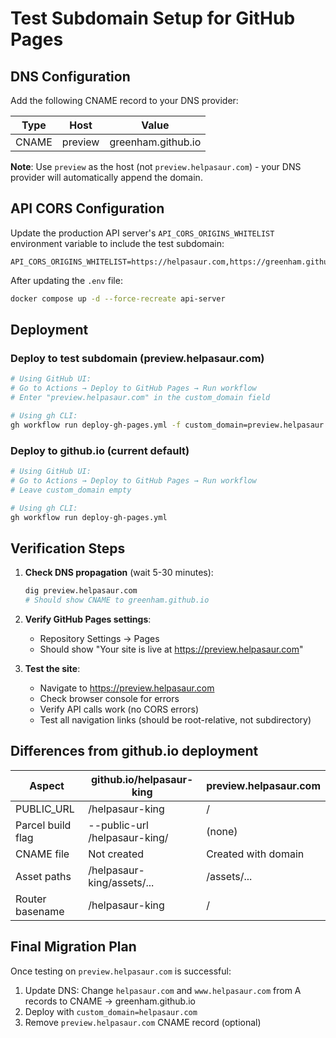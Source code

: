 # Test Subdomain Setup for GitHub Pages

## DNS Configuration

Add the following CNAME record to your DNS provider:

| Type | Host | Value |
|------|------|-------|
| CNAME | preview | greenham.github.io |

**Note**: Use `preview` as the host (not `preview.helpasaur.com`) - your DNS provider will automatically append the domain.

## API CORS Configuration

Update the production API server's `API_CORS_ORIGINS_WHITELIST` environment variable to include the test subdomain:

```
API_CORS_ORIGINS_WHITELIST=https://helpasaur.com,https://greenham.github.io,https://preview.helpasaur.com
```

After updating the `.env` file:
```bash
docker compose up -d --force-recreate api-server
```

## Deployment

### Deploy to test subdomain (preview.helpasaur.com)
```bash
# Using GitHub UI:
# Go to Actions → Deploy to GitHub Pages → Run workflow
# Enter "preview.helpasaur.com" in the custom_domain field

# Using gh CLI:
gh workflow run deploy-gh-pages.yml -f custom_domain=preview.helpasaur.com
```

### Deploy to github.io (current default)
```bash
# Using GitHub UI:
# Go to Actions → Deploy to GitHub Pages → Run workflow
# Leave custom_domain empty

# Using gh CLI:
gh workflow run deploy-gh-pages.yml
```

## Verification Steps

1. **Check DNS propagation** (wait 5-30 minutes):
   ```bash
   dig preview.helpasaur.com
   # Should show CNAME to greenham.github.io
   ```

2. **Verify GitHub Pages settings**:
   - Repository Settings → Pages
   - Should show "Your site is live at https://preview.helpasaur.com"

3. **Test the site**:
   - Navigate to https://preview.helpasaur.com
   - Check browser console for errors
   - Verify API calls work (no CORS errors)
   - Test all navigation links (should be root-relative, not subdirectory)

## Differences from github.io deployment

| Aspect | github.io/helpasaur-king | preview.helpasaur.com |
|--------|--------------------------|----------------------|
| PUBLIC_URL | /helpasaur-king | / |
| Parcel build flag | --public-url /helpasaur-king/ | (none) |
| CNAME file | Not created | Created with domain |
| Asset paths | /helpasaur-king/assets/... | /assets/... |
| Router basename | /helpasaur-king | / |

## Final Migration Plan

Once testing on `preview.helpasaur.com` is successful:

1. Update DNS: Change `helpasaur.com` and `www.helpasaur.com` from A records to CNAME → greenham.github.io
2. Deploy with `custom_domain=helpasaur.com`
3. Remove `preview.helpasaur.com` CNAME record (optional)